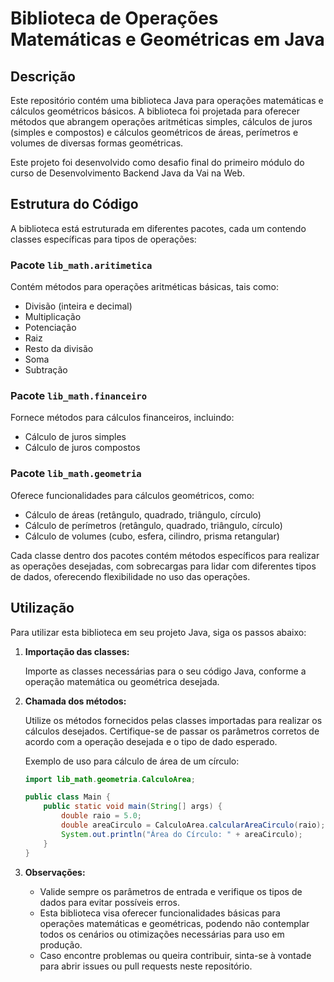 # Biblioteca de Operações Matemáticas e Geométricas em Java

## Descrição

Este repositório contém uma biblioteca Java para operações matemáticas e cálculos geométricos básicos. A biblioteca foi projetada para oferecer métodos que abrangem operações aritméticas simples, cálculos de juros (simples e compostos) e cálculos geométricos de áreas, perímetros e volumes de diversas formas geométricas.

Este projeto foi desenvolvido como desafio final do primeiro módulo do curso de Desenvolvimento Backend Java da Vai na Web.

## Estrutura do Código

A biblioteca está estruturada em diferentes pacotes, cada um contendo classes específicas para tipos de operações:

### Pacote `lib_math.aritimetica`

Contém métodos para operações aritméticas básicas, tais como:
- Divisão (inteira e decimal)
- Multiplicação
- Potenciação
- Raiz
- Resto da divisão
- Soma
- Subtração

### Pacote `lib_math.financeiro`

Fornece métodos para cálculos financeiros, incluindo:
- Cálculo de juros simples
- Cálculo de juros compostos

### Pacote `lib_math.geometria`

Oferece funcionalidades para cálculos geométricos, como:
- Cálculo de áreas (retângulo, quadrado, triângulo, círculo)
- Cálculo de perímetros (retângulo, quadrado, triângulo, círculo)
- Cálculo de volumes (cubo, esfera, cilindro, prisma retangular)

Cada classe dentro dos pacotes contém métodos específicos para realizar as operações desejadas, com sobrecargas para lidar com diferentes tipos de dados, oferecendo flexibilidade no uso das operações.

## Utilização

Para utilizar esta biblioteca em seu projeto Java, siga os passos abaixo:

1. **Importação das classes:**

    Importe as classes necessárias para o seu código Java, conforme a operação matemática ou geométrica desejada.

2. **Chamada dos métodos:**

    Utilize os métodos fornecidos pelas classes importadas para realizar os cálculos desejados. Certifique-se de passar os parâmetros corretos de acordo com a operação desejada e o tipo de dado esperado.

    Exemplo de uso para cálculo de área de um círculo:
    ```java
    import lib_math.geometria.CalculoArea;

    public class Main {
        public static void main(String[] args) {
            double raio = 5.0;
            double areaCirculo = CalculoArea.calcularAreaCirculo(raio);
            System.out.println("Área do Círculo: " + areaCirculo);
        }
    }
    ```

3. **Observações:**

    - Valide sempre os parâmetros de entrada e verifique os tipos de dados para evitar possíveis erros.
    - Esta biblioteca visa oferecer funcionalidades básicas para operações matemáticas e geométricas, podendo não contemplar todos os cenários ou otimizações necessárias para uso em produção.
    - Caso encontre problemas ou queira contribuir, sinta-se à vontade para abrir issues ou pull requests neste repositório.
